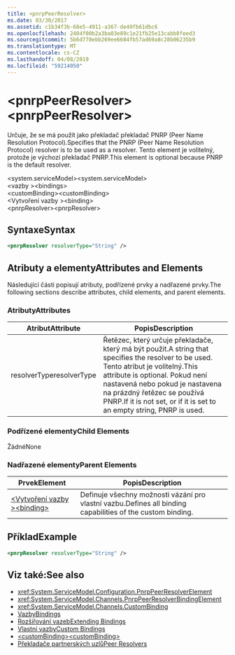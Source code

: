 ```yaml
---
title: <pnrpPeerResolver>
ms.date: 03/30/2017
ms.assetid: c1b34f3b-68e5-4911-a367-de49fb61dbc6
ms.openlocfilehash: 2404f00b2a3ba03e89c1e21fb25e13cabb8feed3
ms.sourcegitcommit: 5b6d778ebb269ee6684fb57ad69a8c28b06235b9
ms.translationtype: MT
ms.contentlocale: cs-CZ
ms.lasthandoff: 04/08/2019
ms.locfileid: "59214050"
---
```

# <a name="pnrppeerresolver"></a><span data-ttu-id="d2fd3-101">\<pnrpPeerResolver></span><span class="sxs-lookup"><span data-stu-id="d2fd3-101">\<pnrpPeerResolver></span></span>
<span data-ttu-id="d2fd3-102">Určuje, že se má použít jako překladač překladač PNRP (Peer Name Resolution Protocol).</span><span class="sxs-lookup"><span data-stu-id="d2fd3-102">Specifies that the PNRP (Peer Name Resolution Protocol) resolver is to be used as a resolver.</span></span> <span data-ttu-id="d2fd3-103">Tento element je volitelný, protože je výchozí překladač PNRP.</span><span class="sxs-lookup"><span data-stu-id="d2fd3-103">This element is optional because PNRP is the default resolver.</span></span>  
  
 <span data-ttu-id="d2fd3-104">\<system.serviceModel></span><span class="sxs-lookup"><span data-stu-id="d2fd3-104">\<system.serviceModel></span></span>  
<span data-ttu-id="d2fd3-105">\<vazby ></span><span class="sxs-lookup"><span data-stu-id="d2fd3-105">\<bindings></span></span>  
<span data-ttu-id="d2fd3-106">\<customBinding></span><span class="sxs-lookup"><span data-stu-id="d2fd3-106">\<customBinding></span></span>  
<span data-ttu-id="d2fd3-107">\<Vytvoření vazby ></span><span class="sxs-lookup"><span data-stu-id="d2fd3-107">\<binding></span></span>  
<span data-ttu-id="d2fd3-108">\<pnrpResolver></span><span class="sxs-lookup"><span data-stu-id="d2fd3-108">\<pnrpResolver></span></span>  
  
## <a name="syntax"></a><span data-ttu-id="d2fd3-109">Syntaxe</span><span class="sxs-lookup"><span data-stu-id="d2fd3-109">Syntax</span></span>  
  
```xml  
<pnrpResolver resolverType="String" />
```  
  
## <a name="attributes-and-elements"></a><span data-ttu-id="d2fd3-110">Atributy a elementy</span><span class="sxs-lookup"><span data-stu-id="d2fd3-110">Attributes and Elements</span></span>  
 <span data-ttu-id="d2fd3-111">Následující části popisují atributy, podřízené prvky a nadřazené prvky.</span><span class="sxs-lookup"><span data-stu-id="d2fd3-111">The following sections describe attributes, child elements, and parent elements.</span></span>  
  
### <a name="attributes"></a><span data-ttu-id="d2fd3-112">Atributy</span><span class="sxs-lookup"><span data-stu-id="d2fd3-112">Attributes</span></span>  
  
|<span data-ttu-id="d2fd3-113">Atribut</span><span class="sxs-lookup"><span data-stu-id="d2fd3-113">Attribute</span></span>|<span data-ttu-id="d2fd3-114">Popis</span><span class="sxs-lookup"><span data-stu-id="d2fd3-114">Description</span></span>|  
|---------------|-----------------|  
|<span data-ttu-id="d2fd3-115">resolverType</span><span class="sxs-lookup"><span data-stu-id="d2fd3-115">resolverType</span></span>|<span data-ttu-id="d2fd3-116">Řetězec, který určuje překladače, který má být použit.</span><span class="sxs-lookup"><span data-stu-id="d2fd3-116">A string that specifies the resolver to be used.</span></span> <span data-ttu-id="d2fd3-117">Tento atribut je volitelný.</span><span class="sxs-lookup"><span data-stu-id="d2fd3-117">This attribute is optional.</span></span> <span data-ttu-id="d2fd3-118">Pokud není nastavená nebo pokud je nastavena na prázdný řetězec se používá PNRP.</span><span class="sxs-lookup"><span data-stu-id="d2fd3-118">If it is not set, or if it is set to an empty string, PNRP is used.</span></span>|  
  
### <a name="child-elements"></a><span data-ttu-id="d2fd3-119">Podřízené elementy</span><span class="sxs-lookup"><span data-stu-id="d2fd3-119">Child Elements</span></span>  
 <span data-ttu-id="d2fd3-120">Žádné</span><span class="sxs-lookup"><span data-stu-id="d2fd3-120">None</span></span>  
  
### <a name="parent-elements"></a><span data-ttu-id="d2fd3-121">Nadřazené elementy</span><span class="sxs-lookup"><span data-stu-id="d2fd3-121">Parent Elements</span></span>  
  
|<span data-ttu-id="d2fd3-122">Prvek</span><span class="sxs-lookup"><span data-stu-id="d2fd3-122">Element</span></span>|<span data-ttu-id="d2fd3-123">Popis</span><span class="sxs-lookup"><span data-stu-id="d2fd3-123">Description</span></span>|  
|-------------|-----------------|  
|[<span data-ttu-id="d2fd3-124">\<Vytvoření vazby ></span><span class="sxs-lookup"><span data-stu-id="d2fd3-124">\<binding></span></span>](../../../../../docs/framework/misc/binding.md)|<span data-ttu-id="d2fd3-125">Definuje všechny možnosti vázání pro vlastní vazbu.</span><span class="sxs-lookup"><span data-stu-id="d2fd3-125">Defines all binding capabilities of the custom binding.</span></span>|  
  
## <a name="example"></a><span data-ttu-id="d2fd3-126">Příklad</span><span class="sxs-lookup"><span data-stu-id="d2fd3-126">Example</span></span>  
  
```xml  
<pnrpResolver resolverType="String" />
```  
  
## <a name="see-also"></a><span data-ttu-id="d2fd3-127">Viz také:</span><span class="sxs-lookup"><span data-stu-id="d2fd3-127">See also</span></span>

- <xref:System.ServiceModel.Configuration.PnrpPeerResolverElement>
- <xref:System.ServiceModel.Channels.PnrpPeerResolverBindingElement>
- <xref:System.ServiceModel.Channels.CustomBinding>
- [<span data-ttu-id="d2fd3-128">Vazby</span><span class="sxs-lookup"><span data-stu-id="d2fd3-128">Bindings</span></span>](../../../../../docs/framework/wcf/bindings.md)
- [<span data-ttu-id="d2fd3-129">Rozšiřování vazeb</span><span class="sxs-lookup"><span data-stu-id="d2fd3-129">Extending Bindings</span></span>](../../../../../docs/framework/wcf/extending/extending-bindings.md)
- [<span data-ttu-id="d2fd3-130">Vlastní vazby</span><span class="sxs-lookup"><span data-stu-id="d2fd3-130">Custom Bindings</span></span>](../../../../../docs/framework/wcf/extending/custom-bindings.md)
- [<span data-ttu-id="d2fd3-131">\<customBinding></span><span class="sxs-lookup"><span data-stu-id="d2fd3-131">\<customBinding></span></span>](../../../../../docs/framework/configure-apps/file-schema/wcf/custombinding.md)
- [<span data-ttu-id="d2fd3-132">Překladače partnerských uzlů</span><span class="sxs-lookup"><span data-stu-id="d2fd3-132">Peer Resolvers</span></span>](../../../../../docs/framework/wcf/feature-details/peer-resolvers.md)
